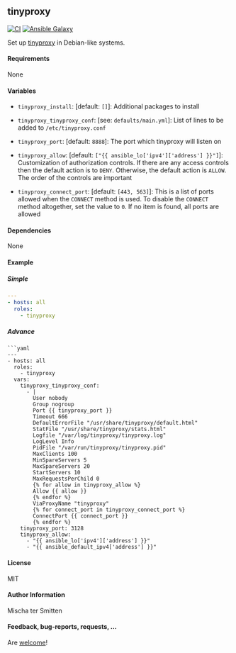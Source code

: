 ## tinyproxy

[![CI](https://github.com/Oefenweb/ansible-tinyproxy/workflows/CI/badge.svg)](https://github.com/Oefenweb/ansible-tinyproxy/actions?query=workflow%3ACI)
[![Ansible Galaxy](http://img.shields.io/badge/ansible--galaxy-tinyproxy-blue.svg)](https://galaxy.ansible.com/Oefenweb/tinyproxy)

Set up [tinyproxy](https://tinyproxy.github.io/) in Debian-like systems.

#### Requirements

None

#### Variables

* `tinyproxy_install`: [default: `[]`]: Additional packages to install

* `tinyproxy_tinyproxy_conf`: [see: `defaults/main.yml`]: List of lines to be added to `/etc/tinyproxy.conf`

* `tinyproxy_port`: [default: `8888`]: The port which tinyproxy will listen on
* `tinyproxy_allow`: [default: `["{{ ansible_lo['ipv4']['address'] }}"]`]: Customization of authorization controls. If there are any access controls then the default action is to `DENY`. Otherwise, the default action is `ALLOW`. The order of the controls are important
* `tinyproxy_connect_port`: [default: `[443, 563]`]: This is a list of ports allowed when the `CONNECT` method is used. To disable the `CONNECT` method altogether, set the value to `0`.  If no item is found, all ports are allowed

#### Dependencies

None

#### Example

##### Simple

```yaml
---
- hosts: all
  roles:
    - tinyproxy
```

##### Advance

```
```yaml
---
- hosts: all
  roles:
    - tinyproxy
  vars:
    tinyproxy_tinyproxy_conf:
      - |
        User nobody
        Group nogroup
        Port {{ tinyproxy_port }}
        Timeout 666
        DefaultErrorFile "/usr/share/tinyproxy/default.html"
        StatFile "/usr/share/tinyproxy/stats.html"
        Logfile "/var/log/tinyproxy/tinyproxy.log"
        LogLevel Info
        PidFile "/var/run/tinyproxy/tinyproxy.pid"
        MaxClients 100
        MinSpareServers 5
        MaxSpareServers 20
        StartServers 10
        MaxRequestsPerChild 0
        {% for allow in tinyproxy_allow %}
        Allow {{ allow }}
        {% endfor %}
        ViaProxyName "tinyproxy"
        {% for connect_port in tinyproxy_connect_port %}
        ConnectPort {{ connect_port }}
        {% endfor %}
    tinyproxy_port: 3128
    tinyproxy_allow:
      - "{{ ansible_lo['ipv4']['address'] }}"
      - "{{ ansible_default_ipv4['address'] }}"
```

#### License

MIT

#### Author Information

Mischa ter Smitten

#### Feedback, bug-reports, requests, ...

Are [welcome](https://github.com/Oefenweb/ansible-tinyproxy/issues)!
